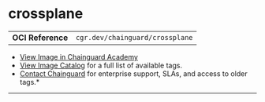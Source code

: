 <!--monopod:start-->
# crossplane
| | |
| - | - |
| **OCI Reference** | `cgr.dev/chainguard/crossplane` |


* [View Image in Chainguard Academy](https://edu.chainguard.dev/chainguard/chainguard-images/reference/crossplane/overview/)
* [View Image Catalog](https://console.enforce.dev/images/catalog) for a full list of available tags.
* [Contact Chainguard](https://www.chainguard.dev/chainguard-images) for enterprise support, SLAs, and access to older tags.*

---
<!--monopod:end-->
